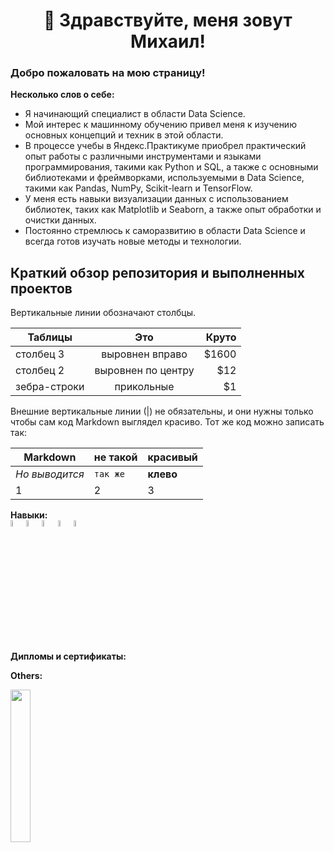 # <div align='center'>👋 Здравствуйте, меня зовут Михаил!</div>

### Добро пожаловать на мою страницу!

**Несколько слов о себе:**  

- Я начинающий специалист в области Data Science.  
- Мой интерес к машинному обучению привел меня к изучению основных концепций и техник в этой области.  
- В процессе учебы в Яндекс.Практикуме приобрел практический опыт работы с различными инструментами и языками программирования, такими как Python и SQL, а также с основными библиотеками и фреймворками, используемыми в Data Science, такими как Pandas, NumPy, Scikit-learn и TensorFlow.
- У меня есть навыки визуализации данных с использованием библиотек, таких как Matplotlib и Seaborn, а также опыт обработки и очистки данных.  
- Постоянно стремлюсь к саморазвитию в области Data Science и всегда готов изучать новые методы и технологии.

## Краткий обзор репозитория и выполненных проектов
Вертикальные линии обозначают столбцы.

| Таблицы       | Это                | Круто |
| ------------- |:------------------:| -----:|
| столбец 3     | выровнен вправо    | $1600 |
| столбец 2     | выровнен по центру |   $12 |
| зебра-строки  | прикольные         |    $1 |

Внешние вертикальные линии (|) не обязательны, и они нужны только чтобы сам код Markdown выглядел красиво. Тот же код можно записать так:

Markdown | не такой | красивый
--- | --- | ---
*Но выводится* | `так же` | **клево**
1 | 2 | 3

**Навыки:**  
<img src = "https://github.com/mike2023-ml/mike2023-ml/assets/116313032/2ba590ee-7eae-47f4-aa4c-983378ea7ed6" width=5% /><img src = "https://github.com/mike2023-ml/mike2023-ml/assets/116313032/3253a6ff-0c3f-4d02-be25-6685edc4ec5d" width=5% /><img src = "https://github.com/mike2023-ml/mike2023-ml/assets/116313032/c02c86c7-c724-4a70-8c66-7c876f7c8c48" width=5% /><img src = "https://github.com/mike2023-ml/mike2023-ml/assets/116313032/5eb28c0f-e9aa-459b-b616-a2bb9210b5db" width=5% /><img src = "https://github.com/mike2023-ml/mike2023-ml/assets/116313032/5141d827-23f1-496b-8edc-eeb3c99cc06d" width=5% />

**Дипломы и сертификаты:**


**Others:**

<img src = "https://github.com/mike2023-ml/mike2023-ml/assets/116313032/c6af682d-ea95-43f3-b34f-e56f4860103e" width=25% />

